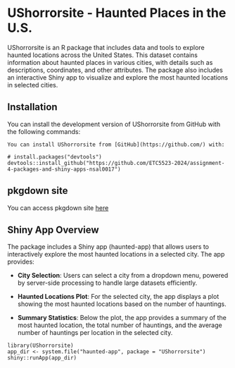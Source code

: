 # UShorrorsite - Haunted Places in the U.S.

UShorrorsite is an R package that includes data and tools to explore haunted locations across the United States. This dataset contains information about haunted places in various cities, with details such as descriptions, coordinates, and other attributes. The package also includes an interactive Shiny app to visualize and explore the most haunted locations in selected cities.

## Installation

You can install the development version of UShorrorsite from GitHub with the following commands:

```
You can install UShorrorsite from [GitHub](https://github.com/) with:

# install.packages("devtools")
devtools::install_github("https://github.com/ETC5523-2024/assignment-4-packages-and-shiny-apps-nsal0017")

```
## pkgdown site

You can access  pkgdown site [here](https://etc5523-2024.github.io/assignment-4-packages-and-shiny-apps-nsal0017/)

## Shiny App Overview

The package includes a Shiny app (haunted-app) that allows users to interactively explore the most haunted locations in a selected city. The app provides:

- **City Selection**: Users can select a city from a dropdown menu, powered by server-side processing to handle large datasets efficiently.

- **Haunted Locations Plot**: For the selected city, the app displays a plot showing the most haunted locations based on the number of hauntings.

- **Summary Statistics**: Below the plot, the app provides a summary of the most haunted location, the total number of hauntings, and the average number of hauntings per location in the selected city.

```
library(UShorrorsite)
app_dir <- system.file("haunted-app", package = "UShorrorsite")
shiny::runApp(app_dir)
```


